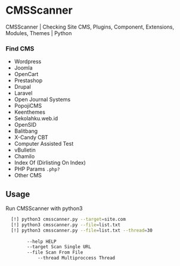 # CMSScanner

CMSScanner | Checking Site CMS, Plugins, Component, Extensions, Modules, Themes | Python
### Find CMS

 - Wordpress
 - Joomla
 - OpenCart
 - Prestashop
 - Drupal
 - Laravel
 - Open Journal Systems
 - PopojiCMS
 - Keenthemes
 - Sekolahku.web.id
 - OpenSID
 - Balitbang
 - X-Candy CBT
 - Computer Assisted Test
 - vBulletin
 - Chamilo
 - Index Of (Dirlisting On Index)
 - PHP Params `.php?`
 - Other CMS


## Usage

Run CMSScanner with python3

```bash
  [!] python3 cmsscanner.py --target=site.com
  [!] python3 cmsscanner.py --file=list.txt
  [!] python3 cmsscanner.py --file=list.txt --thread=30
        
        --help HELP
        --target Scan Single URL
        --file Scan From File
            --thread Multiproccess Thread
```
    